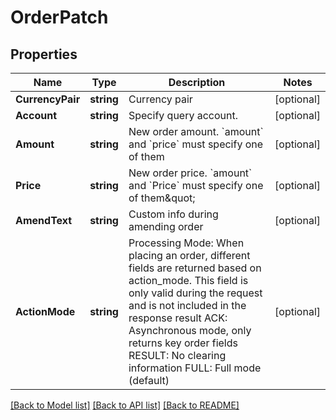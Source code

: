 # OrderPatch

## Properties

Name | Type | Description | Notes
------------ | ------------- | ------------- | -------------
**CurrencyPair** | **string** | Currency pair | [optional] 
**Account** | **string** | Specify query account. | [optional] 
**Amount** | **string** | New order amount. &#x60;amount&#x60; and &#x60;price&#x60; must specify one of them | [optional] 
**Price** | **string** | New order price. &#x60;amount&#x60; and &#x60;Price&#x60; must specify one of them\&quot; | [optional] 
**AmendText** | **string** | Custom info during amending order | [optional] 
**ActionMode** | **string** | Processing Mode: When placing an order, different fields are returned based on action_mode. This field is only valid during the request and is not included in the response result ACK: Asynchronous mode, only returns key order fields RESULT: No clearing information FULL: Full mode (default) | [optional] 

[[Back to Model list]](../README.md#documentation-for-models) [[Back to API list]](../README.md#documentation-for-api-endpoints) [[Back to README]](../README.md)


